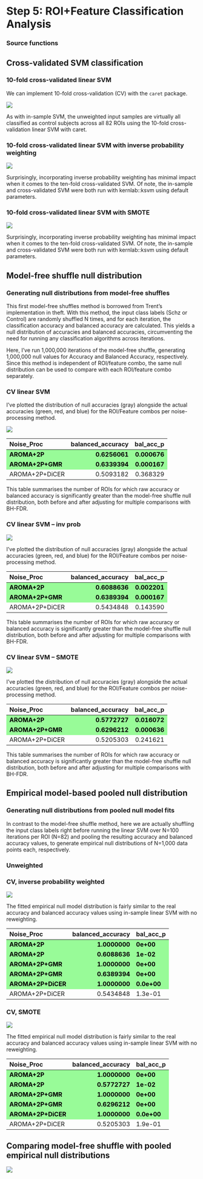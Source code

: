 Step 5: ROI+Feature Classification Analysis
================

### Source functions

## Cross-validated SVM classification

### 10-fold cross-validated linear SVM

We can implement 10-fold cross-validation (CV) with the `caret` package.

![](Step5_README_files/figure-gfm/unnamed-chunk-4-1.png)<!-- -->

As with in-sample SVM, the unweighted input samples are virtually all
classified as control subjects across all 82 ROIs using the 10-fold
cross-validation linear SVM with caret.

### 10-fold cross-validated linear SVM with inverse probability weighting

![](Step5_README_files/figure-gfm/unnamed-chunk-6-1.png)<!-- -->

Surprisingly, incorporating inverse probability weighting has minimal
impact when it comes to the ten-fold cross-validated SVM. Of note, the
in-sample and cross-validated SVM were both run with kernlab::ksvm using
default parameters.

### 10-fold cross-validated linear SVM with SMOTE

![](Step5_README_files/figure-gfm/unnamed-chunk-8-1.png)<!-- -->

Surprisingly, incorporating inverse probability weighting has minimal
impact when it comes to the ten-fold cross-validated SVM. Of note, the
in-sample and cross-validated SVM were both run with kernlab::ksvm using
default parameters.

## Model-free shuffle null distribution

### Generating null distributions from model-free shuffles

This first model-free shuffles method is borrowed from Trent’s
implementation in theft. With this method, the input class labels (Schz
or Control) are randomly shuffled N times, and for each iteration, the
classification accuracy and balanced accuracy are calculated. This
yields a null distribution of accuracies and balanced accuracies,
circumventing the need for running any classification algorithms across
iterations.

Here, I’ve run 1,000,000 iterations of the model-free shuffle,
generating 1,000,000 null values for Accuracy and Balanced Accuracy,
respectively. Since this method is independent of ROI/feature combo, the
same null distribution can be used to compare with each ROI/feature
combo separately.

### CV linear SVM

I’ve plotted the distribution of null accuracies (gray) alongside the
actual accuracies (green, red, and blue) for the ROI/Feature combos per
noise-processing method.

![](Step5_README_files/figure-gfm/unnamed-chunk-11-1.png)<!-- -->

<table class="table" style="width: auto !important; margin-left: auto; margin-right: auto;">
<thead>
<tr>
<th style="text-align:left;">
Noise_Proc
</th>
<th style="text-align:right;">
balanced_accuracy
</th>
<th style="text-align:right;">
bal_acc_p
</th>
</tr>
</thead>
<tbody>
<tr>
<td style="text-align:left;font-weight: bold;color: black !important;background-color: palegreen !important;">
AROMA+2P
</td>
<td style="text-align:right;font-weight: bold;color: black !important;background-color: palegreen !important;">
0.6256061
</td>
<td style="text-align:right;font-weight: bold;color: black !important;background-color: palegreen !important;">
0.000676
</td>
</tr>
<tr>
<td style="text-align:left;font-weight: bold;color: black !important;background-color: palegreen !important;">
AROMA+2P+GMR
</td>
<td style="text-align:right;font-weight: bold;color: black !important;background-color: palegreen !important;">
0.6339394
</td>
<td style="text-align:right;font-weight: bold;color: black !important;background-color: palegreen !important;">
0.000167
</td>
</tr>
<tr>
<td style="text-align:left;">
AROMA+2P+DiCER
</td>
<td style="text-align:right;">
0.5093182
</td>
<td style="text-align:right;">
0.368329
</td>
</tr>
</tbody>
</table>

This table summarises the number of ROIs for which raw accuracy or
balanced accuracy is significantly greater than the model-free shuffle
null distribution, both before and after adjusting for multiple
comparisons with BH-FDR.

### CV linear SVM – inv prob

![](Step5_README_files/figure-gfm/unnamed-chunk-14-1.png)<!-- -->

I’ve plotted the distribution of null accuracies (gray) alongside the
actual accuracies (green, red, and blue) for the ROI/Feature combos per
noise-processing method.

<table class="table" style="width: auto !important; margin-left: auto; margin-right: auto;">
<thead>
<tr>
<th style="text-align:left;">
Noise_Proc
</th>
<th style="text-align:right;">
balanced_accuracy
</th>
<th style="text-align:right;">
bal_acc_p
</th>
</tr>
</thead>
<tbody>
<tr>
<td style="text-align:left;font-weight: bold;color: black !important;background-color: palegreen !important;">
AROMA+2P
</td>
<td style="text-align:right;font-weight: bold;color: black !important;background-color: palegreen !important;">
0.6088636
</td>
<td style="text-align:right;font-weight: bold;color: black !important;background-color: palegreen !important;">
0.002201
</td>
</tr>
<tr>
<td style="text-align:left;font-weight: bold;color: black !important;background-color: palegreen !important;">
AROMA+2P+GMR
</td>
<td style="text-align:right;font-weight: bold;color: black !important;background-color: palegreen !important;">
0.6389394
</td>
<td style="text-align:right;font-weight: bold;color: black !important;background-color: palegreen !important;">
0.000167
</td>
</tr>
<tr>
<td style="text-align:left;">
AROMA+2P+DiCER
</td>
<td style="text-align:right;">
0.5434848
</td>
<td style="text-align:right;">
0.143590
</td>
</tr>
</tbody>
</table>

This table summarises the number of ROIs for which raw accuracy or
balanced accuracy is significantly greater than the model-free shuffle
null distribution, both before and after adjusting for multiple
comparisons with BH-FDR.

### CV linear SVM – SMOTE

![](Step5_README_files/figure-gfm/unnamed-chunk-17-1.png)<!-- -->

I’ve plotted the distribution of null accuracies (gray) alongside the
actual accuracies (green, red, and blue) for the ROI/Feature combos per
noise-processing method.

<table class="table" style="width: auto !important; margin-left: auto; margin-right: auto;">
<thead>
<tr>
<th style="text-align:left;">
Noise_Proc
</th>
<th style="text-align:right;">
balanced_accuracy
</th>
<th style="text-align:right;">
bal_acc_p
</th>
</tr>
</thead>
<tbody>
<tr>
<td style="text-align:left;font-weight: bold;color: black !important;background-color: palegreen !important;">
AROMA+2P
</td>
<td style="text-align:right;font-weight: bold;color: black !important;background-color: palegreen !important;">
0.5772727
</td>
<td style="text-align:right;font-weight: bold;color: black !important;background-color: palegreen !important;">
0.016072
</td>
</tr>
<tr>
<td style="text-align:left;font-weight: bold;color: black !important;background-color: palegreen !important;">
AROMA+2P+GMR
</td>
<td style="text-align:right;font-weight: bold;color: black !important;background-color: palegreen !important;">
0.6296212
</td>
<td style="text-align:right;font-weight: bold;color: black !important;background-color: palegreen !important;">
0.000636
</td>
</tr>
<tr>
<td style="text-align:left;">
AROMA+2P+DiCER
</td>
<td style="text-align:right;">
0.5205303
</td>
<td style="text-align:right;">
0.241621
</td>
</tr>
</tbody>
</table>

This table summarises the number of ROIs for which raw accuracy or
balanced accuracy is significantly greater than the model-free shuffle
null distribution, both before and after adjusting for multiple
comparisons with BH-FDR.

## Empirical model-based pooled null distribution

### Generating null distributions from pooled null model fits

In contrast to the model-free shuffle method, here we are actually
shuffling the input class labels right before running the linear SVM
over N=100 iterations per ROI (N=82) and pooling the resulting accuracy
and balanced accuracy values, to generate empirical null distributions
of N=1,000 data points each, respectively.

### Unweighted

### CV, inverse probability weighted

![](Step5_README_files/figure-gfm/unnamed-chunk-22-1.png)<!-- -->

The fitted empirical null model distribution is fairly similar to the
real accuracy and balanced accuracy values using in-sample linear SVM
with no reweighting.

<table class="table" style="width: auto !important; margin-left: auto; margin-right: auto;">
<thead>
<tr>
<th style="text-align:left;">
Noise_Proc
</th>
<th style="text-align:right;">
balanced_accuracy
</th>
<th style="text-align:left;">
bal_acc_p
</th>
</tr>
</thead>
<tbody>
<tr>
<td style="text-align:left;font-weight: bold;color: black !important;background-color: palegreen !important;">
AROMA+2P
</td>
<td style="text-align:right;font-weight: bold;color: black !important;background-color: palegreen !important;">
1.0000000
</td>
<td style="text-align:left;font-weight: bold;color: black !important;background-color: palegreen !important;">
0e+00
</td>
</tr>
<tr>
<td style="text-align:left;font-weight: bold;color: black !important;background-color: palegreen !important;">
AROMA+2P
</td>
<td style="text-align:right;font-weight: bold;color: black !important;background-color: palegreen !important;">
0.6088636
</td>
<td style="text-align:left;font-weight: bold;color: black !important;background-color: palegreen !important;">
1e-02
</td>
</tr>
<tr>
<td style="text-align:left;font-weight: bold;color: black !important;background-color: palegreen !important;">
AROMA+2P+GMR
</td>
<td style="text-align:right;font-weight: bold;color: black !important;background-color: palegreen !important;">
1.0000000
</td>
<td style="text-align:left;font-weight: bold;color: black !important;background-color: palegreen !important;">
0e+00
</td>
</tr>
<tr>
<td style="text-align:left;font-weight: bold;color: black !important;background-color: palegreen !important;">
AROMA+2P+GMR
</td>
<td style="text-align:right;font-weight: bold;color: black !important;background-color: palegreen !important;">
0.6389394
</td>
<td style="text-align:left;font-weight: bold;color: black !important;background-color: palegreen !important;">
0e+00
</td>
</tr>
<tr>
<td style="text-align:left;font-weight: bold;color: black !important;background-color: palegreen !important;">
AROMA+2P+DiCER
</td>
<td style="text-align:right;font-weight: bold;color: black !important;background-color: palegreen !important;">
1.0000000
</td>
<td style="text-align:left;font-weight: bold;color: black !important;background-color: palegreen !important;">
0.0e+00
</td>
</tr>
<tr>
<td style="text-align:left;">
AROMA+2P+DiCER
</td>
<td style="text-align:right;">
0.5434848
</td>
<td style="text-align:left;">
1.3e-01
</td>
</tr>
</tbody>
</table>

### CV, SMOTE

![](Step5_README_files/figure-gfm/unnamed-chunk-26-1.png)<!-- -->

The fitted empirical null model distribution is fairly similar to the
real accuracy and balanced accuracy values using in-sample linear SVM
with no reweighting.

<table class="table" style="width: auto !important; margin-left: auto; margin-right: auto;">
<thead>
<tr>
<th style="text-align:left;">
Noise_Proc
</th>
<th style="text-align:right;">
balanced_accuracy
</th>
<th style="text-align:left;">
bal_acc_p
</th>
</tr>
</thead>
<tbody>
<tr>
<td style="text-align:left;font-weight: bold;color: black !important;background-color: palegreen !important;">
AROMA+2P
</td>
<td style="text-align:right;font-weight: bold;color: black !important;background-color: palegreen !important;">
1.0000000
</td>
<td style="text-align:left;font-weight: bold;color: black !important;background-color: palegreen !important;">
0e+00
</td>
</tr>
<tr>
<td style="text-align:left;font-weight: bold;color: black !important;background-color: palegreen !important;">
AROMA+2P
</td>
<td style="text-align:right;font-weight: bold;color: black !important;background-color: palegreen !important;">
0.5772727
</td>
<td style="text-align:left;font-weight: bold;color: black !important;background-color: palegreen !important;">
1e-02
</td>
</tr>
<tr>
<td style="text-align:left;font-weight: bold;color: black !important;background-color: palegreen !important;">
AROMA+2P+GMR
</td>
<td style="text-align:right;font-weight: bold;color: black !important;background-color: palegreen !important;">
1.0000000
</td>
<td style="text-align:left;font-weight: bold;color: black !important;background-color: palegreen !important;">
0e+00
</td>
</tr>
<tr>
<td style="text-align:left;font-weight: bold;color: black !important;background-color: palegreen !important;">
AROMA+2P+GMR
</td>
<td style="text-align:right;font-weight: bold;color: black !important;background-color: palegreen !important;">
0.6296212
</td>
<td style="text-align:left;font-weight: bold;color: black !important;background-color: palegreen !important;">
0e+00
</td>
</tr>
<tr>
<td style="text-align:left;font-weight: bold;color: black !important;background-color: palegreen !important;">
AROMA+2P+DiCER
</td>
<td style="text-align:right;font-weight: bold;color: black !important;background-color: palegreen !important;">
1.0000000
</td>
<td style="text-align:left;font-weight: bold;color: black !important;background-color: palegreen !important;">
0.0e+00
</td>
</tr>
<tr>
<td style="text-align:left;">
AROMA+2P+DiCER
</td>
<td style="text-align:right;">
0.5205303
</td>
<td style="text-align:left;">
1.9e-01
</td>
</tr>
</tbody>
</table>

## Comparing model-free shuffle with pooled empirical null distributions

![](Step5_README_files/figure-gfm/unnamed-chunk-28-1.png)<!-- -->
